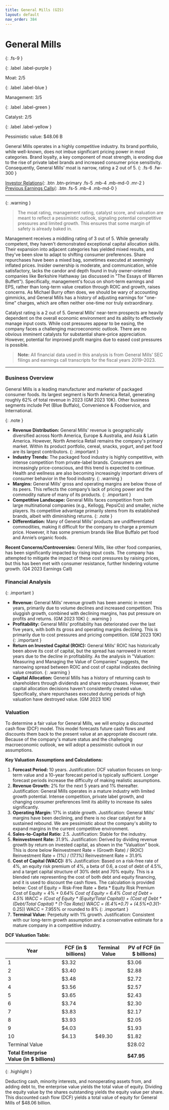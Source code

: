 ```yaml
---
title: General Mills (GIS)
layout: default
nav_order: 384
---
```


# General Mills
{: .fs-9 }

{: .label .label-purple }

Moat: 2/5

{: .label .label-blue }

Management: 3/5

{: .label .label-green }

Catalyst: 2/5

{: .label .label-yellow }

Pessimistic value: $48.06 B

General Mills operates in a highly competitive industry. Its brand portfolio, while well-known, does not imbue significant pricing power in most categories. Brand loyalty, a key component of moat strength, is eroding due to the rise of private label brands and increased consumer price sensitivity. Consequently, General Mills’ moat is narrow, rating a 2 out of 5.
{: .fs-6 .fw-300 }

[Investor Relations](https://www.google.com/search?q=GIS+investor+relations){: .btn .btn-primary .fs-5 .mb-4 .mb-md-0 .mr-2 }
[Previous Earnings Calls](https://discountingcashflows.com/company/GIS/transcripts/){: .btn .fs-5 .mb-4 .mb-md-0 }

---

{: .warning } 
>The moat rating, management rating, catalyst score, and valuation are meant to reflect a pessimistic outlook, signaling potential competitive pressures and limited growth. This ensures that some margin of safety is already baked in.



Management receives a middling rating of 3 out of 5.  While generally competent, they haven't demonstrated exceptional capital allocation skills. Their expansion into adjacent categories has yielded mixed results, and they've been slow to adapt to shifting consumer preferences. Share repurchases have been a mixed bag, sometimes executed at seemingly inflated prices. Insider ownership is moderate, and communication, while satisfactory, lacks the candor and depth found in truly owner-oriented companies like Berkshire Hathaway (as discussed in "The Essays of Warren Buffett").  Specifically, management's focus on short-term earnings and EPS, rather than long-term value creation through ROIC and growth, raises concerns.  As Michael Burry often does, we should be wary of accounting gimmicks, and General Mills has a history of adjusting earnings for "one-time" charges, which are often neither one-time nor truly extraordinary.


Catalyst rating is a 2 out of 5.  General Mills’ near-term prospects are heavily dependent on the overall economic environment and its ability to effectively manage input costs. While cost pressures appear to be easing, the company faces a challenging macroeconomic outlook.  There are no obvious imminent catalysts for substantial share-price appreciation. However, potential for improved profit margins due to eased cost pressures is possible.


> **Note:** All financial data used in this analysis is from General Mills’ SEC filings and earnings call transcripts for the fiscal years 2019–2023.

***

### Business Overview

General Mills is a leading manufacturer and marketer of packaged consumer foods.  Its largest segment is North America Retail, generating roughly 62% of total revenue in 2023 (GM 2023 10K).  Other business segments include Pet (Blue Buffalo), Convenience & Foodservice, and International.

{: .note }
* **Revenue Distribution:** General Mills' revenue is geographically diversified across North America, Europe & Australia, and Asia & Latin America.  However, North America Retail remains the company's primary market. Within its product portfolio, cereal, snacks, yogurt, and pet food are its largest contributors.
{: .important }
* **Industry Trends:** The packaged food industry is highly competitive, with intense competition from private-label brands.  Consumers are increasingly price-conscious, and this trend is expected to continue. Health and wellness are also becoming increasingly important drivers of consumer behavior in the food industry.
{: .warning }
* **Margins:** General Mills’ gross and operating margins are below those of its peers. This reflects the company’s lack of pricing power and the commodity nature of many of its products.
{: .important }
* **Competitive Landscape:**  General Mills faces competition from both large multinational companies (e.g., Kellogg, PepsiCo) and smaller, niche players.  Its competitive advantage primarily stems from its established brands, albeit with diminishing returns.
{: .note }
* **Differentiation:**  Many of General Mills’ products are undifferentiated commodities, making it difficult for the company to charge a premium price.  However, it has some premium brands like Blue Buffalo pet food and Annie’s organic foods.

**Recent Concerns/Controversies:**  General Mills, like other food companies, has been significantly impacted by rising input costs.  The company has attempted to mitigate the impact of these cost pressures by raising prices, but this has been met with consumer resistance, further hindering volume growth.  (Q4 2023 Earnings Call)

### Financial Analysis

{: .important }
* **Revenue:** General Mills’ revenue growth has been anemic in recent years, primarily due to volume declines and increased competition. This sluggish growth, combined with declining margins, has put pressure on profits and returns.  (GM 2023 10K)
{: .warning }
* **Profitability:**  General Mills’ profitability has deteriorated over the last five years, with both its gross and operating margins declining.  This is primarily due to cost pressures and pricing competition.  (GM 2023 10K)
{: .important }
* **Return on Invested Capital (ROIC):**  General Mills' ROIC has historically been above its cost of capital, but the spread has narrowed in recent years due to the decline in profitability.  As the analysis in "Valuation: Measuring and Managing the Value of Companies" suggests, the narrowing spread between ROIC and cost of capital indicates declining value creation.
{: .warning }
* **Capital Allocation:**  General Mills has a history of returning cash to shareholders through dividends and share repurchases.  However, their capital allocation decisions haven't consistently created value.  Specifically, share repurchases executed during periods of high valuation have destroyed value. (GM 2023 10K)

### Valuation

To determine a fair value for General Mills, we will employ a discounted cash flow (DCF) model. This model forecasts future cash flows and discounts them back to the present value at an appropriate discount rate.  Because of the company's mature status and the challenging macroeconomic outlook, we will adopt a pessimistic outlook in our assumptions.


**Key Valuation Assumptions and Calculations:**

1. **Forecast Period:** 10 years. Justification: DCF valuation focuses on long-term value and a 10-year forecast period is typically sufficient. Longer forecast periods increase the difficulty of making realistic assumptions.
2. **Revenue Growth:**  2% for the next 5 years and 1% thereafter. Justification: General Mills operates in a mature industry with limited growth potential. Intense competition, private label growth, and changing consumer preferences limit its ability to increase its sales significantly.
3. **Operating Margin:**  17% in stable growth. Justification: General Mills’ margins have been declining, and there is no clear catalyst for a sustained rebound. We are pessimistic about the company's ability to expand margins in the current competitive environment.
4. **Sales-to-Capital Ratio:** 2.5. Justification:  Stable for the industry.
5. **Reinvestment Rate:** 31.9%. Justification: Derived by dividing revenue growth by return on invested capital, as shown in the "Valuation" book. This is done below
     Reinvestment Rate = (Growth Rate) / (ROIC)
     Reinvestment Rate = (1%) / (17.1%)
     Reinvestment Rate = 31.9%
6. **Cost of Capital (WACC):** 8% Justification: Based on a risk-free rate of 4%, an equity risk premium of 4%, a beta of 0.6, a cost of debt of 4.5%, and a target capital structure of 30% debt and 70% equity. This is a blended rate representing the cost of both debt and equity financing, and it is used to discount the cash flows.  The calculation is provided below:
     Cost of Equity = Risk-Free Rate + Beta * Equity Risk Premium
     Cost of Equity = 4% + 0.6*4%
     Cost of Equity = 6.4%
     Cost of Debt = 4.5%
     WACC = (Cost of Equity \* (Equity/Total Capital)) + (Cost of Debt \* (Debt/Total Capital) \* (1-Tax Rate))
     WACC = (6.4%\*0.7) + (4.5%\*0.3*(1-0.25))
     WACC = 7.955% or rounded to 8%
{: .important }
7. **Terminal Value:** Perpetuity with 1% growth. Justification:  Consistent with our long-term growth assumption and a conservative estimate for a mature company in a competitive industry.

**DCF Valuation Table:**

| Year | FCF (in $ billions) | Terminal Value | PV of FCF (in $ billions) |
|---|---|---|---|
| 1 | $3.32 |  | $3.06 |
| 2 | $3.40 |  | $2.88 |
| 3 | $3.48 |  | $2.72 |
| 4 | $3.56 |  | $2.57 |
| 5 | $3.65 |  | $2.43 |
| 6 | $3.74 |  | $2.30 |
| 7 | $3.83 |  | $2.17 |
| 8 | $3.93 |  | $2.05 |
| 9 | $4.03 |  | $1.93 |
| 10 | $4.13 | $49.30 | $1.82 |
| Terminal Value |  |  | $28.02 |
| **Total Enterprise Value (in $ billions)** |  |  | **$47.95** |

{: .highlight }

Deducting cash, minority interests, and nonoperating assets from, and adding debt to, the enterprise value yields the total value of equity. Dividing the equity value by the shares outstanding yields the equity value per share. This discounted cash flow (DCF) yields a total value of equity for General Mills of \$48.06 billion.
